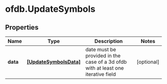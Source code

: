 # ofdb.UpdateSymbols

## Properties

Name | Type | Description | Notes
------------ | ------------- | ------------- | -------------
**data** | [**[UpdateSymbolsData]**](UpdateSymbolsData.md) | date must be provided in the case of a 3d ofdb with at least one iterative field | [optional] 


